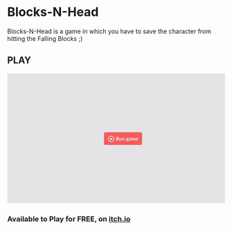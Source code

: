 # Blocks-N-Head
Blocks-N-Head is a game in which you have to save the character from hitting the Falling Blocks ;) 
## PLAY
[![Working Demonstration](https://github.com/mr-ravin/Blocks-N-Head/blob/master/Blocks-N-Head.gif)](https://www.youtube.com/watch?v=SxHFd3Syeqs)

### Available to Play for FREE, on [itch.io](https://ravinkumar.itch.io/blocks-n-head)

